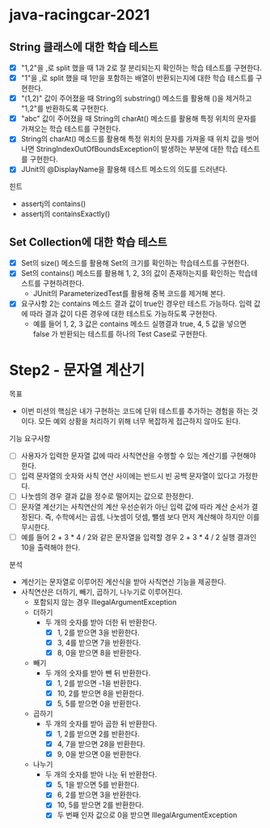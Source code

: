 # java-racingcar-2021

## String 클래스에 대한 학습 테스트

- [X] "1,2"을 ,로 split 했을 때 1과 2로 잘 분리되는지 확인하는 학습 테스트를 구현한다.
- [X] "1"을 ,로 split 했을 때 1만을 포함하는 배열이 반환되는지에 대한 학습 테스트를 구현한다.
- [X] "(1,2)" 값이 주어졌을 때 String의 substring() 메소드를 활용해 ()을 제거하고 "1,2"를 반환하도록 구현한다.
- [X] "abc" 값이 주어졌을 때 String의 charAt() 메소드를 활용해 특정 위치의 문자를 가져오는 학습 테스트를 구현한다.
- [X] String의 charAt() 메소드를 활용해 특정 위치의 문자를 가져올 때 위치 값을 벗어나면 StringIndexOutOfBoundsException이 발생하는 부분에 대한 학습 테스트를 구현한다.
- [X] JUnit의 @DisplayName을 활용해 테스트 메소드의 의도를 드러낸다.

힌트
- assertj의 contains()
- assertj의 containsExactly()

## Set Collection에 대한 학습 테스트

- [X] Set의 size() 메소드를 활용해 Set의 크기를 확인하는 학습테스트를 구현한다.
- [X] Set의 contains() 메소드를 활용해 1, 2, 3의 값이 존재하는지를 확인하는 학습테스트를 구현하려한다.
    - JUnit의 ParameterizedTest를 활용해 중복 코드를 제거해 본다.
- [X] 요구사항 2는 contains 메소드 결과 값이 true인 경우만 테스트 가능하다. 입력 값에 따라 결과 값이 다른 경우에 대한 테스트도 가능하도록 구현한다.
    - 예를 들어 1, 2, 3 값은 contains 메소드 실행결과 true, 4, 5 값을 넣으면 false 가 반환되는 테스트를 하나의 Test Case로 구현한다.

# Step2 - 문자열 계산기

목표
- 이번 미션의 핵심은 내가 구현하는 코드에 단위 테스트를 추가하는 경험을 하는 것이다. 모든 예외 상황을 처리하기 위해 너무 복잡하게 접근하지 않아도 된다.

기능 요구사항
- [ ] 사용자가 입력한 문자열 값에 따라 사칙연산을 수행할 수 있는 계산기를 구현해야 한다.
- [ ] 입력 문자열의 숫자와 사칙 연산 사이에는 반드시 빈 공백 문자열이 있다고 가정한다.
- [ ] 나눗셈의 경우 결과 값을 정수로 떨어지는 값으로 한정한다.
- [ ] 문자열 계산기는 사칙연산의 계산 우선순위가 아닌 입력 값에 따라 계산 순서가 결정된다. 즉, 수학에서는 곱셈, 나눗셈이 덧셈, 뺄셈 보다 먼저 계산해야 하지만 이를 무시한다.
- [ ] 예를 들어 2 + 3 * 4 / 2와 같은 문자열을 입력할 경우 2 + 3 * 4 / 2 실행 결과인 10을 출력해야 한다.

분석
- 계산기는 문자열로 이루어진 계산식을 받아 사칙연산 기능을 제공한다. 
- 사칙연산은 더하기, 빼기, 곱하기, 나누기로 이루어진다.
  - 포함되지 않는 경우 IllegalArgumentException
  - 더하기
    - 두 개의 숫자를 받아 더한 뒤 반환한다.
      - [X] 1, 2를 받으면 3을 반환한다.
      - [X] 3, 4를 받으면 7을 반환한다.
      - [X] 8, 0을 받으면 8을 반환한다.
  - 빼기
    - 두 개의 숫자를 받아 뺀 뒤 반환한다.
      - [X] 1, 2를 받으면 -1을 반환한다.
      - [X] 10, 2를 받으면 8을 반환한다.
      - [X] 5, 5를 받으면 0을 반환한다.
  - 곱하기
    - 두 개의 숫자를 받아 곱한 뒤 반환한다.
      - [X] 1, 2를 받으면 2를 반환한다.
      - [X] 4, 7을 받으면 28을 반환한다.
      - [X] 9, 0을 받으면 0을 반환한다.
  - 나누기
    - 두 개의 숫자를 받아 나눈 뒤 반환한다.
      - [X] 5, 1을 받으면 5를 반환한다.
      - [X] 6, 2를 받으면 3을 반환한다.
      - [X] 10, 5를 받으면 2를 반환한다.
      - [X] 두 번째 인자 값으로 0을 받으면 IllegalArgumentException
